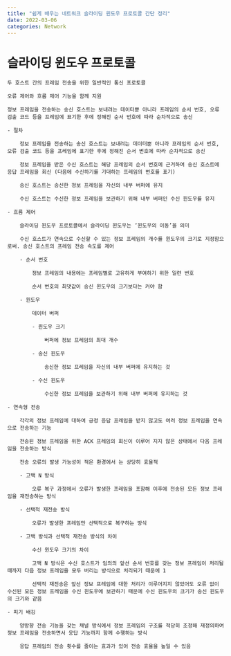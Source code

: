 ```yaml
---
title: "쉽게 배우는 네트워크 슬라이딩 윈도우 프로토콜 간단 정리"
date: 2022-03-06
categories: Network
---
```



# 슬라이딩 윈도우 프로토콜
    
    두 호스트 간의 프레임 전송을 위한 일반적인 통신 프로토콜
    
    오류 제어와 흐름 제어 기능을 함께 지원
    
    정보 프레임을 전송하는 송신 호스트는 보내려는 데이터뿐 아니라 프레임의 순서 번호, 오류 검출 코드 등을 프레임에 표기한 후에 정해진 순서 번호에 따라 순차적으로 송신
    
    - 절차
        
        정보 프레임을 전송하는 송신 호스트는 보내려는 데이터뿐 아니라 프레임의 순서 번호, 오류 검출 코드 등을 프레임에 표기한 후에 정해진 순서 번호에 따라 순차적으로 송신
        
        정보 프레임을 받은 수신 호스트는 해당 프레임의 순서 번호에 근거하여 송신 호스트에 응답 프레임을 회신 (다음에 수신하기를 기대하는 프레임의 번호를 표기)
        
        송신 호스트는 송신한 정보 프레임을 자신의 내부 버퍼에 유지
        
        수신 호스트는 수신한 정보 프레임을 보관하기 위해 내부 버퍼인 수신 윈도우를 유지
        
    - 흐름 제어
        
        슬라이딩 윈도우 프로토콜에서 슬라이딩 윈도우는 ‘윈도우의 이동’을 의미
        
        수신 호스트가 연속으로 수신할 수 있는 정보 프레임의 개수를 윈도우의 크기로 지정함으로써. 송신 호스트의 프레임 전송 속도를 제어
        
        - 순서 번호
            
            정보 프레임의 내용에는 프레임별로 고유하게 부여하기 위한 일련 번호
            
            순서 번호의 최댓값이 송신 윈도우의 크기보다는 커야 함
            
        - 윈도우
            
            데이터 버퍼
            
            - 윈도우 크기
                
                버퍼에 정보 프레임의 최대 개수
                
            - 송신 윈도우
                
                송신한 정보 프레임을 자신의 내부 버퍼에 유지하는 것
                
            - 수신 윈도우
                
                수신한 정보 프레임을 보관하기 위해 내부 버퍼에 유지하는 것
                
    - 연속형 전송
        
        각각의 정보 프레임에 대하여 긍정 응답 프레임을 받지 않고도 여러 정보 프레임을 연속으로 전송하는 기능
        
        전송된 정보 프레임을 위한 ACK 프레임의 회신이 이루어 지지 않은 상태에서 다음 프레임을 전송하는 방식
        
        전송 오류의 발생 가능성이 적은 환경에서 는 상당히 효율적
        
        - 고백 N 방식
            
            오류 복구 과정에서 오류가 발생한 프레임을 포함해 이후에 전송된 모든 정보 프레임을 재전송하는 방식
            
        - 선택적 재전송 방식
            
            오류가 발생한 프레임만 선택적으로 복구하는 방식
            
        - 고백 방식과 선택적 재전송 방식의 차이
            
            수신 윈도우 크기의 차이
            
            고백 N 방식은 수신 호스트가 임의의 앞선 순서 번호를 갖는 정보 프레임이 처리될 때까지 다음 정보 프레임을 모두 버리는 방식으로 처리되기 때문에 1
            
            선택적 재전송은 앞선 정보 프레임에 대한 처리가 이루어지지 않았어도 오류 없이 수신된 모든 정보 프레임을 수신 윈도우에 보관하기 때문에 수신 윈도우의 크기가 송신 윈도우의 크기와 같음
            
    - 피기 배깅
        
        양방향 전송 기능을 갖는 채널 방식에서 정보 프레임의 구조를 적당히 조정해 재정의하여 정보 프레임을 전송하면서 응답 기능까지 함께 수행하는 방식
        
        응답 프레임의 전송 횟수를 줄이는 효과가 있어 전송 효율을 높일 수 있음
